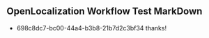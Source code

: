 ## OpenLocalization Workflow Test MarkDown
* 698c8dc7-bc00-44a4-b3b8-21b7d2c3bf34 thanks!

<!--HONumber=Aug16_HO3-->



